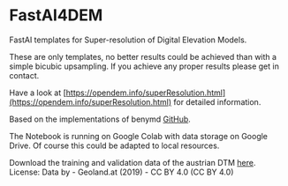 # FastAI4DEM
FastAI templates for Super-resolution of Digital Elevation Models.

These are only templates, no better results could be achieved than with a simple bicubic upsampling.
If you achieve any proper results please get in contact.

Have a look at [https://opendem.info/superResolution.html](https://opendem.info/superResolution.html) for detailed information. 

Based on the implementations of benymd [GitHub](https://github.com/benymd/super_resolution).

The Notebook is running on Google Colab with data storage on Google Drive. Of course this could be adapted to local resources.

Download the training and validation data of the austrian DTM [here](https://www.openmaps.online/data/austria_dtm.zip). 
License: Data by - Geoland.at (2019) - CC BY 4.0 (CC BY 4.0)
